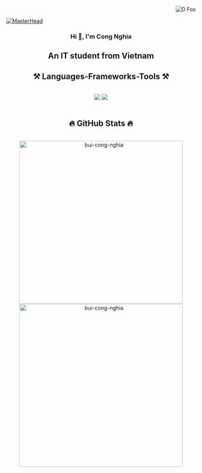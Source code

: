 <p align="right"> <img src="https://visitcount.itsvg.in/api?id=bui-cong-nghia&icon=7&color=11" alt="D Fox" /> </p>

[![MasterHead](https://firebasestorage.googleapis.com/v0/b/flexi-coding.appspot.com/o/dempgi7-520f8d5f-63d4-4453-8822-dbc149ae27f8.gif?alt=media&token=91c0c7b2-93c3-4029-b011-1a8703c5730d)](https://rishavchanda.io)
<div align="center">
  <h3>Hi 👋, I'm Cong Nghia</h3>
  <h2>An IT student from Vietnam</h2>
</div>
<h2 align="center">⚒️ Languages-Frameworks-Tools ⚒️</h2>
<br/>
<div align="center">
    <img src="https://skillicons.dev/icons?i=html,css,vscode,visualstudio,github,git" />
    <img src="https://skillicons.dev/icons?i=cpp,cs,java,python,javascript,firebase,mysql" /><br>
</div>
<br>
<h2 align="center">🔥 GitHub Stats 🔥</h2>
<!-- https://github.com/anuraghazra/github-readme-stats -->
<br>
<div align=center>
  <a href="#" title="D Fox">
    <img width="434" align="center" src="https://github-readme-stats.vercel.app/api?username=bui-cong-nghia&theme=material-palenight&show_icons=true&border_color=292D3E&hide_border=true" alt="bui-cong-nghia" />
  </a>
  <br>
  <a href="#" title="D Fox">
    <img width="434" align="center" src="https://github-readme-streak-stats.herokuapp.com/?user=bui-cong-nghia&theme=material-palenight&hide_border=true" alt="bui-cong-nghia" />
  </a>
</div>

<br>

<!-- Most used languages
<img align="center" src="https://github-readme-stats.vercel.app/api/top-langs/?username=bui-cong-nghia&layout=compact&border_color=292D3E&hide_border=true&title_color=C792EA&icon_color=89DDFF&bg_color=292D3E&text_color=A6ACCD&hide=ShaderLab,powershell,Mathematica,Ruby,Objective-C,Objective,HLSL" />

# 📊 GitHub Stats:
![](https://github-readme-streak-stats.herokuapp.com/?user=bui-cong-nghia&theme=dark&hide_border=false)<br/>)
-->

<!-- Source:
Proudly created with GPRM ( https://gprm.itsvg.in ) 
Proudly created with rahuldkjain ( https://rahuldkjain.github.io/gh-profile-readme-generator/ )
Proudly created with repo Github ( https://github.com/anuraghazra/github-readme-stats )
Proudly created with repo Github ( https://github.com/anuraghazra/anuraghazra/blob/master/README.md )
Proudly created with repo Github ( https://github.com/salesp07/salesp07/blob/main/README.md )


Proudly created with Youtuber Trungquandev ( https://www.youtube.com/@trungquandev )
  Github ( https://github.com/trungquandev/trungquandev/blob/main/README.md?plain=1 )
  
Proudly created with Youtuber Rishav Chanda ( https://www.youtube.com/@RishavChanda )
  Github ( https://github.com/rishavchanda/rishavchanda/blob/main/README.md?plain=1 )

THANKS ALL
-->
